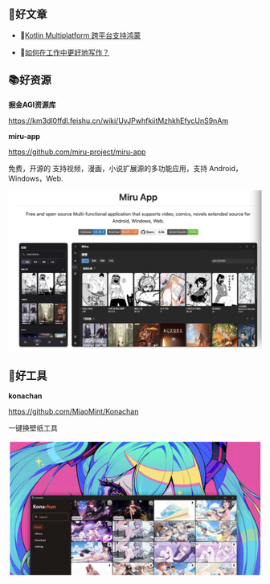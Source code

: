 
## 📖好文章 

* 📄[Kotlin Multiplatform 跨平台支持鸿蒙](https://juejin.cn/post/7379059228105621556)

* 📄[如何在工作中更好地写作？](https://juejin.cn/post/7399276698619510793)

## 📚好资源

**掘金AGI资源库**

https://km3dl0ffdl.feishu.cn/wiki/UvJPwhfkiitMzhkhEfycUnS9nAm


**miru-app**

https://github.com/miru-project/miru-app

免费，开源的 支持视频，漫画，小说扩展源的多功能应用，支持 Android，Windows，Web.

 ![20240805085854.png](imgs/20240805085854.png)

## 🔨好工具

**konachan**

 https://github.com/MiaoMint/Konachan

 一键换壁纸工具

  ![20240805090239.png](imgs/20240805090239.png)